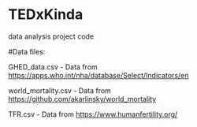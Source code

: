 # TEDxKinda
data analysis project code

#Data files:

GHED_data.csv - Data from https://apps.who.int/nha/database/Select/Indicators/en

world_mortality.csv - Data from https://github.com/akarlinsky/world_mortality

TFR.csv - Data from https://www.humanfertility.org/
